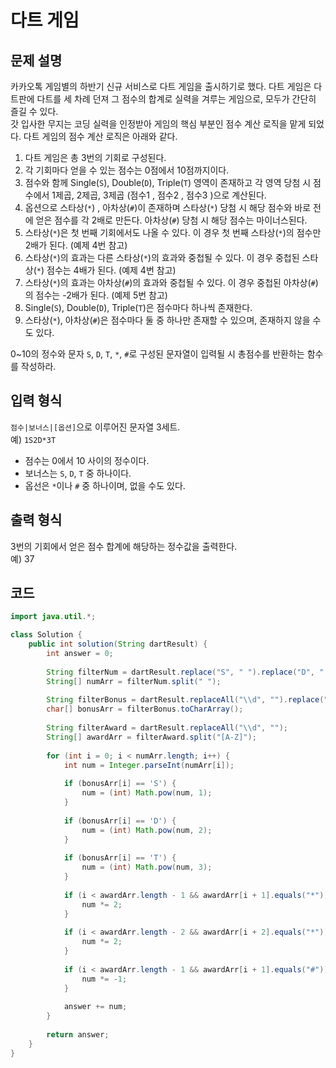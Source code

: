# 다트 게임

## 문제 설명
카카오톡 게임별의 하반기 신규 서비스로 다트 게임을 출시하기로 했다. 다트 게임은 다트판에 다트를 세 차례 던져 그 점수의 합계로 실력을 겨루는 게임으로, 모두가 간단히 즐길 수 있다.<br>
갓 입사한 무지는 코딩 실력을 인정받아 게임의 핵심 부분인 점수 계산 로직을 맡게 되었다. 다트 게임의 점수 계산 로직은 아래와 같다.

1. 다트 게임은 총 3번의 기회로 구성된다.
2. 각 기회마다 얻을 수 있는 점수는 0점에서 10점까지이다.
3. 점수와 함께 Single(`S`), Double(`D`), Triple(`T`) 영역이 존재하고 각 영역 당첨 시 점수에서 1제곱, 2제곱, 3제곱 (점수1 , 점수2 , 점수3 )으로 계산된다.
4. 옵션으로 스타상(`*`) , 아차상(`#`)이 존재하며 스타상(`*`) 당첨 시 해당 점수와 바로 전에 얻은 점수를 각 2배로 만든다. 아차상(`#`) 당첨 시 해당 점수는 마이너스된다.
5. 스타상(`*`)은 첫 번째 기회에서도 나올 수 있다. 이 경우 첫 번째 스타상(`*`)의 점수만 2배가 된다. (예제 4번 참고)
6. 스타상(`*`)의 효과는 다른 스타상(`*`)의 효과와 중첩될 수 있다. 이 경우 중첩된 스타상(`*`) 점수는 4배가 된다. (예제 4번 참고)
7. 스타상(`*`)의 효과는 아차상(`#`)의 효과와 중첩될 수 있다. 이 경우 중첩된 아차상(`#`)의 점수는 -2배가 된다. (예제 5번 참고)
8. Single(`S`), Double(`D`), Triple(`T`)은 점수마다 하나씩 존재한다.
9. 스타상(`*`), 아차상(`#`)은 점수마다 둘 중 하나만 존재할 수 있으며, 존재하지 않을 수도 있다.

0~10의 정수와 문자 `S`, `D`, `T`, `*`, `#`로 구성된 문자열이 입력될 시 총점수를 반환하는 함수를 작성하라.

## 입력 형식
`점수|보너스|[옵션]`으로 이루어진 문자열 3세트.<br>
예) `1S2D*3T`

- 점수는 0에서 10 사이의 정수이다.
- 보너스는 `S`, `D`, `T` 중 하나이다.
- 옵선은 `*`이나 `#` 중 하나이며, 없을 수도 있다.

## 출력 형식
3번의 기회에서 얻은 점수 합계에 해당하는 정수값을 출력한다.<br>
예) 37

## 코드
```java
import java.util.*;

class Solution {
    public int solution(String dartResult) {
        int answer = 0;
            
        String filterNum = dartResult.replace("S", " ").replace("D", " ").replace("T", " ").replace("*", "").replace("#", "");
        String[] numArr = filterNum.split(" ");
        
        String filterBonus = dartResult.replaceAll("\\d", "").replace("*", "").replace("#", "");
        char[] bonusArr = filterBonus.toCharArray();
        
        String filterAward = dartResult.replaceAll("\\d", "");
        String[] awardArr = filterAward.split("[A-Z]");
        
        for (int i = 0; i < numArr.length; i++) {
            int num = Integer.parseInt(numArr[i]);
            
            if (bonusArr[i] == 'S') {
                num = (int) Math.pow(num, 1);
            }
            
            if (bonusArr[i] == 'D') {
                num = (int) Math.pow(num, 2);
            }
            
            if (bonusArr[i] == 'T') {
                num = (int) Math.pow(num, 3);
            }
            
            if (i < awardArr.length - 1 && awardArr[i + 1].equals("*")) {
                num *= 2;
            }
            
            if (i < awardArr.length - 2 && awardArr[i + 2].equals("*")) {
                num *= 2;
            }
            
            if (i < awardArr.length - 1 && awardArr[i + 1].equals("#")) {
                num *= -1;
            }
            
            answer += num;
        }
            
        return answer;
    }
}
```
